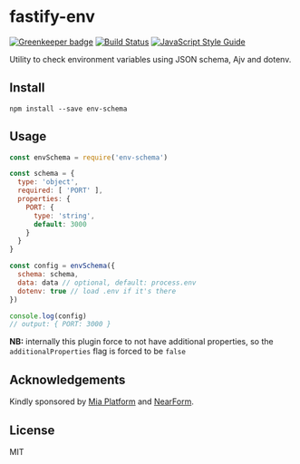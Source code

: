 # fastify-env

[![Greenkeeper badge](https://badges.greenkeeper.io/fastify/env-schema.svg)](https://greenkeeper.io/)
[![Build Status](https://travis-ci.com/fastify/env-schema.svg?branch=master)](https://travis-ci.com/fastify/env-schame)
[![JavaScript Style Guide](https://img.shields.io/badge/code_style-standard-brightgreen.svg)](https://standardjs.com)

Utility to check environment variables using JSON schema, Ajv and
dotenv.

## Install

```
npm install --save env-schema
```

## Usage

```js
const envSchema = require('env-schema')

const schema = {
  type: 'object',
  required: [ 'PORT' ],
  properties: {
    PORT: {
      type: 'string',
      default: 3000
    }
  }
}

const config = envSchema({
  schema: schema,
  data: data // optional, default: process.env
  dotenv: true // load .env if it's there
})

console.log(config)
// output: { PORT: 3000 }
```

**NB:** internally this plugin force to not have additional properties, so the `additionalProperties` flag is forced to be `false`


## Acknowledgements

Kindly sponsored by [Mia Platform](https://www.mia-platform.eu/) and
[NearForm](https://nearform.com).

## License

MIT
